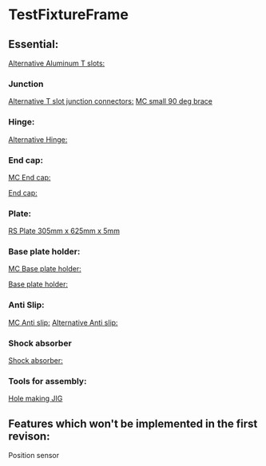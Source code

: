 # TestFixtureFrame

## Essential:
[Alternative Aluminum T slots:](https://machineparts.iramkostore.com/details/79/172832/mk-aluprofil/mk-25-gepepito-aluprofil-szeria-6-mm-horonnyal/aluprofilok-6-os-horony/aluprofil-mk-202501.html)

### Junction
[Alternative T slot junction connectors:](https://machineparts.iramkostore.com/groupcontent/81/mk-aluprofil/mk-25-gepepito-aluprofil-szeria-6-mm-horonnyal/kotoelemek-6-os-horony.html)
[MC small 90 deg brace](https://www.mcmaster.com/47065t216)


### Hinge:
[Alternative Hinge:](https://machineparts.iramkostore.com/groupcontent/84/mk-aluprofil/mk-25-gepepito-aluprofil-szeria-6-mm-horonnyal/zsanerok-6-os-horony.html)

### End cap:

[MC End cap:](https://www.mcmaster.com/47065t91)

[End cap:](https://machineparts.iramkostore.com/details/80/172856/mk-aluprofil/mk-25-gepepito-aluprofil-szeria-6-mm-horonnyal/aluprofil-kiegeszitok-6-os-horony/zarokupak.html)

### Plate:
[RS Plate 305mm x 625mm x 5mm](https://hu.rs-online.com/web/p/szilard-muanyag-lemezek/7698749/)

### Base plate holder:

[MC Base plate holder:](https://www.mcmaster.com/47065t195)

[Base plate holder:](https://machineparts.iramkostore.com/groupcontent/83/mk-aluprofil/mk-25-gepepito-aluprofil-szeria-6-mm-horonnyal/rogzitok-6-os-horony.html)

### Anti Slip:

[MC Anti slip:](https://www.mcmaster.com/47065t721)
[Alternative Anti slip:]()

### Shock absorber
[Shock absorber:]()


### Tools for assembly:
[Hole making JIG](https://www.mcmaster.com/80/20-compatible-t-slotted-framing)


## Features which won't be implemented in the first revison:
Position sensor
